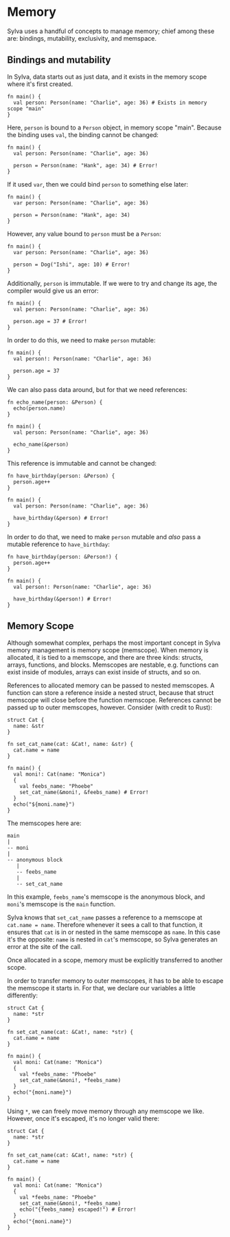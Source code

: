 # Memory

Sylva uses a handful of concepts to manage memory; chief among these are:
bindings, mutability, exclusivity, and memspace.

## Bindings and mutability

In Sylva, data starts out as just data, and it exists in the memory scope where
it's first created.

```sylva
fn main() {
  val person: Person(name: "Charlie", age: 36) # Exists in memory scope "main"
}
```

Here, `person` is bound to a `Person` object, in memory scope "main".  Because
the binding uses `val`, the binding cannot be changed:

```sylva
fn main() {
  val person: Person(name: "Charlie", age: 36)

  person = Person(name: "Hank", age: 34) # Error!
}
```

If it used `var`, then we could bind `person` to something else later:

```sylva
fn main() {
  var person: Person(name: "Charlie", age: 36)

  person = Person(name: "Hank", age: 34)
}
```

However, any value bound to `person` must be a `Person`:

```sylva
fn main() {
  var person: Person(name: "Charlie", age: 36)

  person = Dog("Ishi", age: 10) # Error!
}
```

Additionally, `person` is immutable.  If we were to try and change its age, the
compiler would give us an error:

```sylva
fn main() {
  val person: Person(name: "Charlie", age: 36)

  person.age = 37 # Error!
}
```

In order to do this, we need to make `person` mutable:

```sylva
fn main() {
  val person!: Person(name: "Charlie", age: 36)

  person.age = 37
}
```

We can also pass data around, but for that we need references:

```sylva
fn echo_name(person: &Person) {
  echo(person.name)
}

fn main() {
  val person: Person(name: "Charlie", age: 36)

  echo_name(&person)
}
```

This reference is immutable and cannot be changed:

```sylva
fn have_birthday(person: &Person) {
  person.age++
}

fn main() {
  val person: Person(name: "Charlie", age: 36)

  have_birthday(&person) # Error!
}
```

In order to do that, we need to make `person` mutable and _also_ pass a mutable
reference to `have_birthday`:

```sylva
fn have_birthday(person: &Person!) {
  person.age++
}

fn main() {
  val person!: Person(name: "Charlie", age: 36)

  have_birthday(&person!) # Error!
}
```

## Memory Scope

Although somewhat complex, perhaps the most important concept in Sylva memory
management is memory scope (memscope).  When memory is allocated, it is tied to
a memscope, and there are three kinds: structs, arrays, functions, and blocks.
Memscopes are nestable, e.g.  functions can exist inside of modules, arrays can
exist inside of structs, and so on.

References to allocated memory can be passed to nested memscopes.  A function
can store a reference inside a nested struct, because that struct memscope will
close before the function memscope.  References cannot be passed up to outer
memscopes, however.  Consider (with credit to Rust):

```sylva
struct Cat {
  name: &str
}

fn set_cat_name(cat: &Cat!, name: &str) {
  cat.name = name
}

fn main() {
  val moni!: Cat(name: "Monica")
  {
    val feebs_name: "Phoebe"
    set_cat_name(&moni!, &feebs_name) # Error!
  }
  echo("${moni.name}")
}
```

The memscopes here are:

    main
    |
    -- moni
    |
    -- anonymous block
       |
       -- feebs_name
       |
       -- set_cat_name

In this example, `feebs_name`'s memscope is the anonymous block, and `moni`'s
memscope is the `main` function.

Sylva knows that `set_cat_name` passes a reference to a memscope at
`cat.name = name`.  Therefore whenever it sees a call to that function, it
ensures that `cat` is in or nested in the same memscope as `name`.  In this
case it's the opposite: `name` is nested in `cat`'s memscope, so Sylva
generates an error at the site of the call.

Once allocated in a scope, memory must be explicitly transferred to another
scope.

In order to transfer memory to outer memscopes, it has to be able to escape the
memscope it starts in.  For that, we declare our variables a little
differently:

```sylva
struct Cat {
  name: *str
}

fn set_cat_name(cat: &Cat!, name: *str) {
  cat.name = name
}

fn main() {
  val moni: Cat(name: "Monica")
  {
    val *feebs_name: "Phoebe"
    set_cat_name(&moni!, *feebs_name)
  }
  echo("{moni.name}")
}
```

Using `*`, we can freely move memory through any memscope we like.  However,
once it's escaped, it's no longer valid there:

```sylva
struct Cat {
  name: *str
}

fn set_cat_name(cat: &Cat!, name: *str) {
  cat.name = name
}

fn main() {
  val moni: Cat(name: "Monica")
  {
    val *feebs_name: "Phoebe"
    set_cat_name(&moni!, *feebs_name)
    echo("{feebs_name} escaped!") # Error!
  }
  echo("{moni.name}")
}
```

